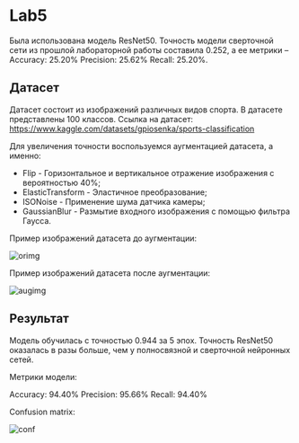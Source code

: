 # Lab5

Была использована модель ResNet50.
Точность модели сверточной сети из прошлой лабораторной работы составила 0.252, а ее метрики – Accuracy: 25.20% Precision: 25.62% Recall: 25.20%.

## Датасет

Датасет состоит из изображений различных видов спорта. В датасете представлены 100 классов. Ссылка на датасет: https://www.kaggle.com/datasets/gpiosenka/sports-classification

Для увеличения точности воспользуемся аугментацией датасета, а именно:

- Flip - Горизонтальное и вертикальное отражение изображения с вероятностью 40%;
- ElasticTransform - Эластичное преобразование;
- ISONoise - Применение шума датчика камеры;
- GaussianBlur - Размытие входного изображения с помощью фильтра Гаусса.

Пример изображений датасета до аугментации:

![orimg](https://github.com/Wiafo/LabNN5/assets/95855736/a40376a9-b1b7-4849-a682-5c3ea8fb9d78)


Пример изображений датасета после аугментации:

![augimg](https://github.com/Wiafo/LabNN5/assets/95855736/872b56e9-58b8-4c43-b094-c59b496881b8)


## Результат

Модель обучилась с точностью 0.944 за 5 эпох.
Точность ResNet50 оказалась в разы больше, чем у полносвязной и сверточной нейронных сетей.

Метрики модели:

Accuracy: 94.40%
Precision: 95.66%
Recall: 94.40%

Confusion matrix:

![conf](https://github.com/Wiafo/LabNN5/assets/95855736/4fc5516d-71da-4112-9b00-6a6f297c8f61)
